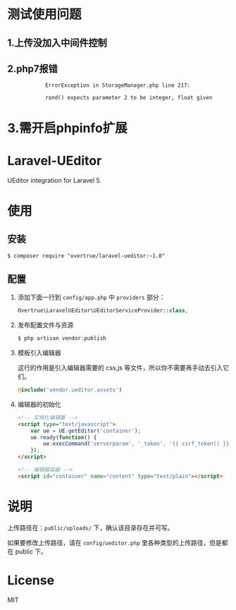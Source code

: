 # 测试使用问题
## 1.上传没加入中间件控制

## 2.php7报错

                ErrorException in StorageManager.php line 217:
        
                rand() expects parameter 2 to be integer, float given
        
        
# 3.需开启phpinfo扩展


# Laravel-UEditor

UEditor integration for Laravel 5.

# 使用

## 安装

```shell
$ composer require "overtrue/laravel-ueditor:~1.0"
```

## 配置

1. 添加下面一行到 `config/app.php` 中 `providers` 部分：

    ```php
    Overtrue\LaravelUEditor\UEditorServiceProvider::class,
    ```

2. 发布配置文件与资源

    ```php
    $ php artisan vendor:publish
    ```

3. 模板引入编辑器

    这行的作用是引入编辑器需要的 css,js 等文件，所以你不需要再手动去引入它们。

    ```php
    @include('vendor.ueditor.assets')
    ```

4. 编辑器的初始化

    ```html
    <!-- 实例化编辑器 -->
    <script type="text/javascript">
        var ue = UE.getEditor('container');
        ue.ready(function() {
            ue.execCommand('serverparam', '_token', '{{ csrf_token() }}'); // 设置 CSRF token.
        });
    </script>

    <!-- 编辑器容器 -->
    <script id="container" name="content" type="text/plain"></script>
    ```

# 说明

上传路径在：`public/uploads/` 下，确认该目录存在并可写。

如果要修改上传路径，请在 `config/ueditor.php` 里各种类型的上传路径，但是都在 public 下。

# License

MIT
